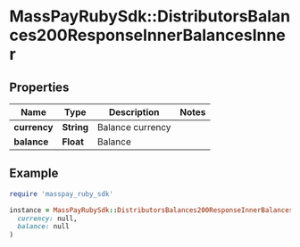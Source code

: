 # MassPayRubySdk::DistributorsBalances200ResponseInnerBalancesInner

## Properties

| Name | Type | Description | Notes |
| ---- | ---- | ----------- | ----- |
| **currency** | **String** | Balance currency |  |
| **balance** | **Float** | Balance |  |

## Example

```ruby
require 'masspay_ruby_sdk'

instance = MassPayRubySdk::DistributorsBalances200ResponseInnerBalancesInner.new(
  currency: null,
  balance: null
)
```

